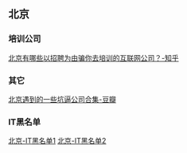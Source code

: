 ## 北京

### 培训公司

[北京有哪些以招聘为由骗你去培训的互联网公司？-知乎](https://www.zhihu.com/question/66548229/answer/493272728)

### 其它
[北京遇到的一些坑逼公司合集-豆瓣](https://www.douban.com/note/680512631/)

### IT黑名单
[北京-IT黑名单1](http://www.itblacklist.cn/s/?wd=%E5%8C%97%E4%BA%AC&type=title)
[北京-IT黑名单2](http://api.blackdir.com:8002/api-blackdir/blackdir/query?page=1&limit=1200&key=%E5%8C%97%E4%BA%AC)



